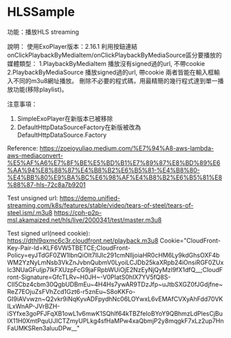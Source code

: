 # HLSSample

功能：播放HLS streaming

說明：
使用ExoPlayer版本：2.16.1
利用按鈕連結onClickPlaybackByMediaItem/onClickPlaybackByMediaSource區分要播放的媒體類型：
1.PlaybackByMediaItem
    播放沒有signed過的url, 不帶cookie
2.PlaybackByMediaSource
    播放signed過的url, 帶cookie
兩者皆能在輸入框輸入不同的m3u8網址播放。
刪除不必要的程式碼，用最精簡的幾行程式達到單一播放功能(移除playlist)。

注意事項：
1. SimpleExoPlayer在新版本已被移除
2. DefaultHttpDataSourceFactory在新版被改為DefaultHttpDataSource.Factory

Reference:
https://zoejoyuliao.medium.com/%E7%94%A8-aws-lambda-aws-mediaconvert-%E5%AF%A6%E7%8F%BE%E5%BD%B1%E7%89%87%E8%BD%89%E6%AA%94%E8%88%87%E4%B8%B2%E6%B5%81-%E4%B8%80-%E4%BB%80%E9%BA%BC%E6%98%AF%E4%B8%B2%E6%B5%81%E8%88%87-hls-72c8a7b9201

Test unsigned url:
https://demo.unified-streaming.com/k8s/features/stable/video/tears-of-steel/tears-of-steel.ism/.m3u8
https://cph-p2p-msl.akamaized.net/hls/live/2000341/test/master.m3u8

Test signed url(need cookie):
https://dthl9qxmc6c3r.cloudfront.net/playback.m3u8
Cookie="CloudFront-Key-Pair-Id=KLF6VW5TBETCE;CloudFront-Policy=eyJTdGF0ZW1lbnQiOlt7IlJlc291cmNlIjoiaHR0cHM6Ly9kdGhsOXF4bWM2YzNyLmNsb3VkZnJvbnQubmV0LyoiLCJDb25kaXRpb24iOnsiRGF0ZUxlc3NUaGFuIjp7IkFXUzpFcG9jaFRpbWUiOjE2NzEyNjQyMzl9fX1dfQ__;CloudFront-Signature=GfcTLRv~H0JH~-V0PIatS0hIX7YV5fQ8S-CIl5Cbz4cbm30QgbUDBmEu~4H4Hs7ywAR9TDzJfp~uJtbSXGZ0fJGdjfne~ReZ7EOjuZsFVhZcd1Gzt6-r5znEu~S8oKKFo-GI9iAVvwzn~Q2vkr9iNqKyvADFpydhNc06LOYwxL6vEMAfCVXyAhFdd70VKILxWnAP-JVrBZH-iSYfxe3goPFJFqXB1owL1v6mwK1SQhIf64kTBZfeIoBYoY9QBhmzLdPlesCjBuIX11H0XmtPquUJICTZmyUPLkg4sfHaMPw4xaQbmjP2y8mqgkF7xLz2up7HnFaUMKSRen3aluuDPw__"
